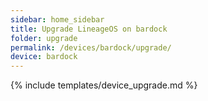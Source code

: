 ```yaml
---
sidebar: home_sidebar
title: Upgrade LineageOS on bardock
folder: upgrade
permalink: /devices/bardock/upgrade/
device: bardock
---
```

{% include templates/device_upgrade.md %}
